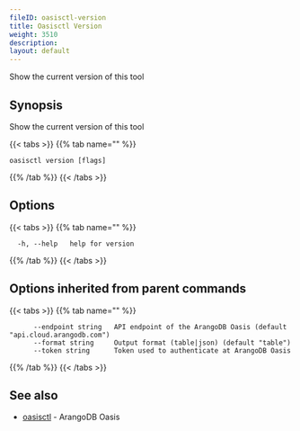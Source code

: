 ```yaml
---
fileID: oasisctl-version
title: Oasisctl Version
weight: 3510
description: 
layout: default
---
```

Show the current version of this tool

## Synopsis

Show the current version of this tool

{{< tabs >}}
{{% tab name="" %}}
```
oasisctl version [flags]
```
{{% /tab %}}
{{< /tabs >}}

## Options

{{< tabs >}}
{{% tab name="" %}}
```
  -h, --help   help for version
```
{{% /tab %}}
{{< /tabs >}}

## Options inherited from parent commands

{{< tabs >}}
{{% tab name="" %}}
```
      --endpoint string   API endpoint of the ArangoDB Oasis (default "api.cloud.arangodb.com")
      --format string     Output format (table|json) (default "table")
      --token string      Token used to authenticate at ArangoDB Oasis
```
{{% /tab %}}
{{< /tabs >}}

## See also

* [oasisctl](oasisctl-options)	 - ArangoDB Oasis

